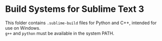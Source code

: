 # Build Systems for Sublime Text 3

This folder contains `.sublime-build` files for Python and C++, intended for use on Windows.  
`g++` and `python` must be available in the system PATH.
